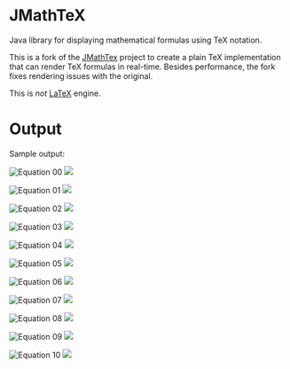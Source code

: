 # JMathTeX

Java library for displaying mathematical formulas using TeX notation.

This is a fork of the [JMathTex](http://jmathtex.sourceforge.net) project
to create a plain TeX implementation that can render TeX formulas in
real-time. Besides performance, the fork fixes rendering issues with the
original.

This is _not_ [LaTeX](https://github.com/opencollab/jlatexmath) engine.

# Output

Sample output:

![Equation 00](docs/images/00.svg)
<img src="docs/images/00.svg" />

![Equation 01](docs/images/01.svg)
<img src="docs/images/01.svg" />

![Equation 02](docs/images/02.svg)
<img src="docs/images/02.svg" />

![Equation 03](docs/images/03.svg)
<img src="docs/images/03.svg" />

![Equation 04](docs/images/04.svg)
<img src="docs/images/04.svg" />

![Equation 05](docs/images/05.svg)
<img src="docs/images/05.svg" />

![Equation 06](docs/images/06.svg)
<img src="docs/images/06.svg" />

![Equation 07](docs/images/07.svg)
<img src="docs/images/07.svg" />

![Equation 08](docs/images/08.svg)
<img src="docs/images/08.svg" />

![Equation 09](docs/images/09.svg)
<img src="docs/images/09.svg" />

![Equation 10](docs/images/10.svg)
<img src="docs/images/10.svg" />

